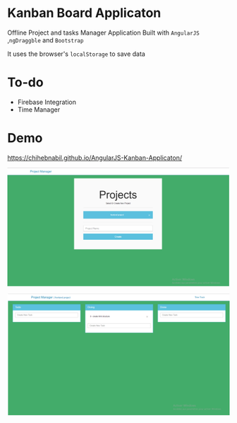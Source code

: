 Kanban Board Applicaton
==
Offline Project and tasks Manager Application Built with `AngularJS` ,`ngDraggble` and `Bootstrap`

It uses the browser's `localStorage` to save data

To-do
=======
- Firebase Integration
- Time Manager 

Demo
====
https://chihebnabil.github.io/AngularJS-Kanban-Applicaton/



![project_manager](/project_manager.png)

![task_manager](/task_manager.png)
